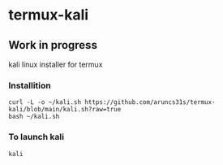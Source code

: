 # termux-kali
## Work in progress
kali linux installer for termux

### Installition 
``` 
curl -L -o ~/kali.sh https://github.com/aruncs31s/termux-kali/blob/main/kali.sh?raw=true
bash ~/kali.sh

```
### To launch kali
```
kali 
```
